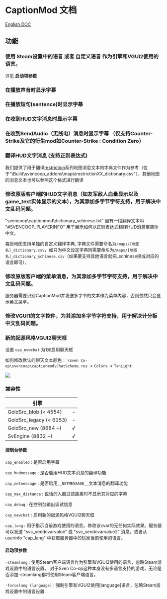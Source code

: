 # CaptionMod 文档

[English DOC](CaptionMod.md)

## 功能

### 使用 Steam设置中的语言 或者 自定义语言 作为引擎和VGUI2使用的语言。

详见 **启动项参数**

### 在播放声音时显示字幕

### 在播放短句(sentence)时显示字幕

### 在收到HUD文字消息时显示字幕

### 在收到SendAudio（无线电）消息时显示字幕 （仅支持Counter-Strike及它的衍生mod如Counter-Strike : Condition Zero）

### 翻译HUD文字消息 (支持正则表达式)

我们提供了用于翻译[restriction](http://scmapdb.com/map:restriction)系列地图消息文本的字典文件作为参考（位于"\Build\svencoop_addons\maps\restrictionXX_dictionary.csv"），其他地图的消息文本也可以参照这个格式进行翻译

### 修改原版客户端的HUD文字消息（如友军敌人血量显示以及game_text实体显示的文本），为其添加多字节字符支持，用于解决中文乱码问题。

"svencoop\captionmod\dictionary_schinese.txt" 里有一段翻译文本叫 "#SVENCOOP_PLAYERINFO" 用于展示如何以正则表达式翻译HUD消息至简体中文。

每张地图支持单独的自定义翻译字典, 字典文件需要命名为`/maps/[地图名]_dictionary.csv`，如只为中文设定字典则需要命名为`/maps/[地图名]_dictionary_schinese.csv`（如果要支持其他语言就把_schinese换成对应的语言即可）。

### 修改原版客户端的菜单消息，为其添加多字节字符支持，用于解决中文乱码问题。

服务器需要识别CaptionMod并发送多字节的文本作为菜单内容，否则依然只会显示英文菜单。

### 修改VGUI1的文字控件，为其添加多字节字符支持，用于解决计分板中文乱码问题。

### 新的起源风格VGUI2聊天框

设置 `cap_newchat` 为1来启用聊天框

如何修改默认的聊天文本颜色： `\Sven Co-op\svencoop\captionmod\ChatScheme.res` -> `Colors` -> `TanLight`

![](/img/1.png)

### 兼容性

|        引擎              |      |
|        ----              | ---- |
| GoldSrc_blob   (< 4554)  | -    |
| GoldSrc_legacy (< 6153)  | -    |
| GoldSrc_new    (8684 ~)  | √    |
| SvEngine       (8832 ~)  | √    |

#### 控制台参数

`cap_enabled` : 是否启用字幕

`cap_hudmessage` : 是否启用HUD文本消息的翻译功能

`cap_netmessage` : 是否启用`__NETMESSAGE__`文本消息的翻译功能

`cap_max_distance` : 说话的人超过该距离时不显示其对应的字幕

`cap_debug` : 在控制台输出调试信息

`cap_newchat` : 启用新的起源风格VGUI2聊天框

`cap_lang` : 用于指示当前游戏使用的语言。修改该cvar的无任何实际效果。服务器可以发送 "svc_sendcvarvalue" 或 "svc_sendcvarvalue2" 消息，或者从userinfo "cap_lang" 中获取服务器中的玩家当前使用的语言。

#### 启动项参数

`-steamlang` : 使用Steam客户端语言作为引擎和VGUI2使用的语言，忽略Steam游戏设置中的语言设置。 对于Sven Co-op这种本身没有多语言支持的游戏，无论是否添加-steamlang都将使用Steam客户端语言。

`-forcelang [language]` : 强制引擎和VGUI2使用[language]语言，忽略Steam游戏设置中的语言设置.